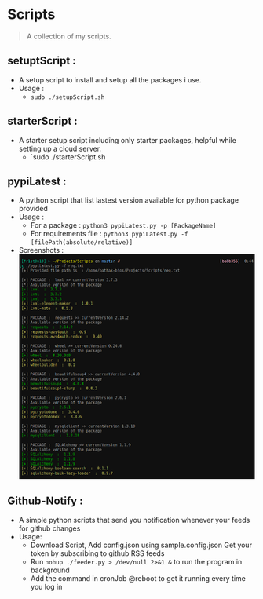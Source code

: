  # Scripts
 
 > A collection of my scripts.
 
 ## setuptScript :

 * A setup script to install and setup all the packages i use.
 * Usage :
    * `sudo ./setupScript.sh`
 ## starterScript :

 * A starter setup script including only starter packages, helpful while setting up a cloud server.
    * `sudo ./starterScript.sh
 ## pypiLatest :

 * A python script that list lastest version available for python package provided
 * Usage : 
    * For a package : `python3 pypiLatest.py -p [PackageName]`
    * For requirements file : `python3 pypiLatest.py -f [filePath(absolute/relative)]`
 * Screenshots :
    ![pypiLatestSS](https://github.com/fristonio/scripts/blob/master/screenshots/pypiLatest.png)
 
 ## Github-Notify :

 * A simple python scripts that send you notification whenever your feeds for github changes
 * Usage:
    * Download Script, Add config.json using sample.config.json Get your token by subscribing to github RSS feeds
    * Run `nohup ./feeder.py > /dev/null 2>&1 &` to run the program in background
    * Add the command in cronJob @reboot to get it running every time you log in 

